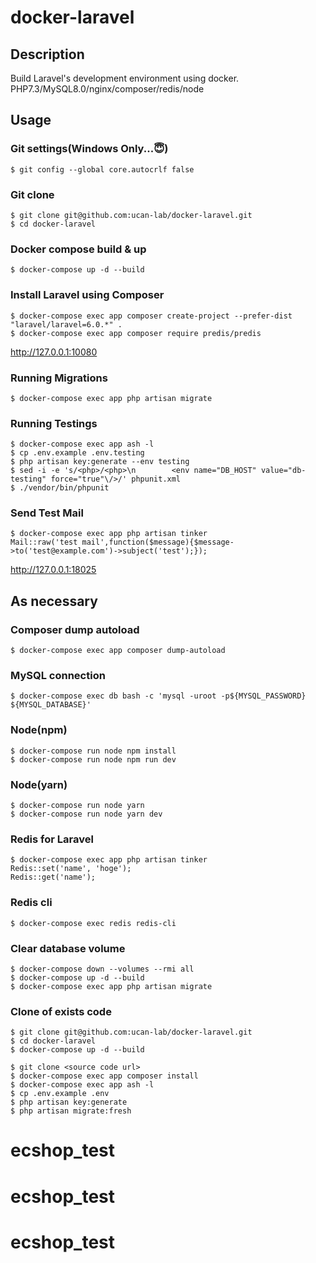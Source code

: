 # docker-laravel

## Description

Build Laravel's development environment using docker.
PHP7.3/MySQL8.0/nginx/composer/redis/node

## Usage

### Git settings(Windows Only...😇)

```
$ git config --global core.autocrlf false
```

### Git clone

```
$ git clone git@github.com:ucan-lab/docker-laravel.git
$ cd docker-laravel
```

### Docker compose build & up

```
$ docker-compose up -d --build
```

### Install Laravel using Composer

```
$ docker-compose exec app composer create-project --prefer-dist "laravel/laravel=6.0.*" .
$ docker-compose exec app composer require predis/predis
```

http://127.0.0.1:10080

### Running Migrations

```
$ docker-compose exec app php artisan migrate
```

### Running Testings

```
$ docker-compose exec app ash -l
$ cp .env.example .env.testing
$ php artisan key:generate --env testing
$ sed -i -e 's/<php>/<php>\n        <env name="DB_HOST" value="db-testing" force="true"\/>/' phpunit.xml
$ ./vendor/bin/phpunit
```

### Send Test Mail

```
$ docker-compose exec app php artisan tinker
Mail::raw('test mail',function($message){$message->to('test@example.com')->subject('test');});
```

http://127.0.0.1:18025

## As necessary

### Composer dump autoload

```
$ docker-compose exec app composer dump-autoload
```

### MySQL connection

```
$ docker-compose exec db bash -c 'mysql -uroot -p${MYSQL_PASSWORD} ${MYSQL_DATABASE}'
```

### Node(npm)

```
$ docker-compose run node npm install
$ docker-compose run node npm run dev
```

### Node(yarn)

```
$ docker-compose run node yarn
$ docker-compose run node yarn dev
```

### Redis for Laravel

```
$ docker-compose exec app php artisan tinker
Redis::set('name', 'hoge');
Redis::get('name');
```

### Redis cli

```
$ docker-compose exec redis redis-cli
```

### Clear database volume

```
$ docker-compose down --volumes --rmi all
$ docker-compose up -d --build
$ docker-compose exec app php artisan migrate
```

### Clone of exists code

```
$ git clone git@github.com:ucan-lab/docker-laravel.git
$ cd docker-laravel
$ docker-compose up -d --build

$ git clone <source code url>
$ docker-compose exec app composer install
$ docker-compose exec app ash -l
$ cp .env.example .env
$ php artisan key:generate
$ php artisan migrate:fresh
```
# ecshop_test
# ecshop_test
# ecshop_test
